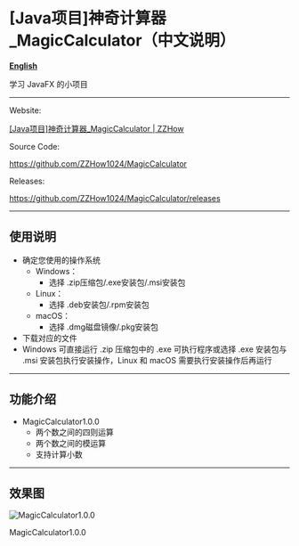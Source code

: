 # [Java项目]神奇计算器_MagicCalculator（中文说明）

[**English**](README_EN.md)

学习 JavaFX 的小项目

---

Website:

[[Java项目]神奇计算器_MagicCalculator | ZZHow](https://www.zzhow.com/MagicCalculator)

Source Code:

https://github.com/ZZHow1024/MagicCalculator

Releases:

https://github.com/ZZHow1024/MagicCalculator/releases

---

## 使用说明

- 确定您使用的操作系统
    - Windows：
        - 选择 .zip压缩包/.exe安装包/.msi安装包
    - Linux：
        - 选择 .deb安装包/.rpm安装包
    - macOS：
        - 选择 .dmg磁盘镜像/.pkg安装包
- 下载对应的文件
- Windows 可直接运行 .zip 压缩包中的 .exe 可执行程序或选择 .exe 安装包与 .msi 安装包执行安装操作，Linux 和 macOS 需要执行安装操作后再运行

---

## 功能介绍

- MagicCalculator1.0.0
    - 两个数之间的四则运算
    - 两个数之间的模运算
    - 支持计算小数

---

## **效果图**

![MagicCalculator1.0.0](https://www.notion.so/image/https%3A%2F%2Fprod-files-secure.s3.us-west-2.amazonaws.com%2F4b165318-6383-451c-8845-110b786c9f0a%2F9dbb7ccb-58ee-4516-ba4f-cafa5c052e08%2FMagicCalculator1.0.0.png?table=block&id=6e6b2017-4f61-4eff-95aa-918eec6296aa&t=6e6b2017-4f61-4eff-95aa-918eec6296aa&width=692&cache=v2)

MagicCalculator1.0.0
